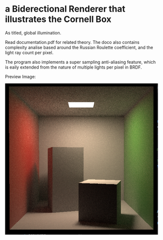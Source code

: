 # a Biderectional Renderer that illustrates the Cornell Box

As titled, global illumination.

Read documentation.pdf for related theory. The doco also contains complexity analise based around the Russian Roulette coefficient, and the light ray count per pixel.

The program also implements a super sampling anti-aliasing feature, which is eaily extended from the nature of multiple lights per pixel in BRDF.

Preview Image:

![](previews/vanilla.png)
